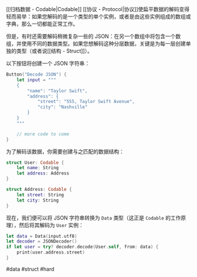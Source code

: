 [[归档数据 - Codable|Codable]] [[协议 - Protocol|协议]]使扁平数据的解码变得轻而易举：如果您解码的是一个类型的单个实例，或者是由这些实例组成的数组或字典，那么一切都能正常工作。

但是，有时还需要解码稍微复杂一些的 JSON：在另一个数组中将包含一个数组，并使用不同的数据类型。如果您想解码这种分层数据，关键是为每一层创建单独的类型（或者说[[结构 - Struct]]）。

以下按钮将创建一个 JSON 字符串：

```swift
Button("Decode JSON") {
    let input = """
    {
        "name": "Taylor Swift",
        "address": {
            "street": "555, Taylor Swift Avenue",
            "city": "Nashville"
        }
    }
    """

    // more code to come
}
```

为了解码该数据，你需要创建与之匹配的数据结构：

```swift
struct User: Codable {
    let name: String
    let address: Address
}

struct Address: Codable {
    let street: String
    let city: String
}
```

现在，我们便可以将 JSON 字符串转换为 `Data` 类型（这正是 `Codable` 的工作原理），然后将其解码为 `User` 实例：

```swift
let data = Data(input.utf8)
let decoder = JSONDecoder()
if let user = try? decoder.decode(User.self, from: data) {
    print(user.address.street)
}
```

#data #struct #hard 